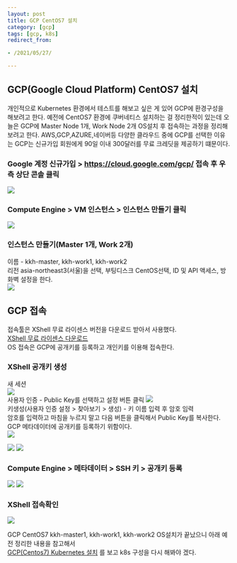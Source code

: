 ```yaml
---
layout: post 
title: GCP CentOS7 설치
category: [gcp]
tags: [gcp, k8s]
redirect_from:

- /2021/05/27/

---
```


## GCP(Google Cloud Platform) CentOS7 설치  
개인적으로 Kubernetes 환경에서 테스트를 해보고 싶은 게 있어 GCP에 환경구성을 해보려고 한다. 예전에 CentOS7 환경에 쿠버네티스 설치하는 걸 정리한적이 있는데 오늘은 GCP에 Master Node 1개, Work Node 2개 OS설치 후 접속하는 과정을 정리해 보려고 한다. AWS,GCP,AZURE,네이버등 다양한 클라우드 중에 GCP를 선택한 이유는 GCP는 신규가입 회원에게 90일 이내 300달러를 무료 크레딧을 제공하기 떄문이다.

### Google 계정 신규가입 > https://cloud.google.com/gcp/ 접속 후 우측 상단 콘솔 클릭    
<img src="https://sisipapa.github.io/assets/images/posts/GCP-Console.PNG" >  

### Compute Engine > VM 인스턴스 > 인스턴스 만들기 클릭  
<img src="https://sisipapa.github.io/assets/images/posts/GCP-CE-Main.PNG" >  

### 인스턴스 만들기(Master 1개, Work 2개)
이름 - kkh-master, kkh-work1, kkh-work2    
리전 asia-northeast3(서울)을 선택, 부팅디스크 CentOS선택, ID 및 API 액세스, 방화벽 설정을 한다.    
<img src="https://sisipapa.github.io/assets/images/posts/GCP-CE-Create.png" >    

## GCP 접속
접속툴은 XShell 무료 라이센스 버전을 다운로드 받아서 사용했다.  
[XShell 무료 라이센스 다운로드](https://www.netsarang.com/ko/free-for-home-school/)    
OS 접속은 GCP에 공개키를 등록하고 개인키를 이용해 접속한다.  

### XShell 공개키 생성
새 세션  
<img src="https://sisipapa.github.io/assets/images/posts/xshell-1.png" >  
사용자 인증 - Public Key를 선택하고 설정 버튼 클릭
<img src="https://sisipapa.github.io/assets/images/posts/xshell-2.png" >  
키생성(사용자 인증 설정 > 찾아보기 > 생성) - 키 이름 입력 후 암호 임력  
암호를 입력하고 마침을 누르지 말고 다음 버튼을 클릭해서 Public Key를 복사한다. GCP 메타데이터에 공개키를 등록하기 위함이다.  
<img src="https://sisipapa.github.io/assets/images/posts/xshell-3.png" >  

<img src="https://sisipapa.github.io/assets/images/posts/xshell-4.png" >  

<img src="https://sisipapa.github.io/assets/images/posts/xshell-5.png" >  


### Compute Engine > 메타데이터 > SSH 키 > 공개키 등록
<img src="https://sisipapa.github.io/assets/images/posts/GCP-Metadata-1.png" >   
<img src="https://sisipapa.github.io/assets/images/posts/GCP-Metadata-2.png" >  

### XShell 접속확인
<img src="https://sisipapa.github.io/assets/images/posts/xshell-6.png" >   


GCP CentOS7 kkh-master1, kkh-work1, kkh-work2 OS설치가 끝났으니 아래 예전 정리한 내용을 참고해서  
[GCP(Centos7) Kubernetes 설치](https://sisipapa.github.io/blog/2020/12/31/%EC%BF%A0%EB%B2%84%EB%84%A4%ED%8B%B0%EC%8A%A4%EC%84%A4%EC%B9%98/) 를 보고 k8s 구성을 다시 해봐야 겠다.
